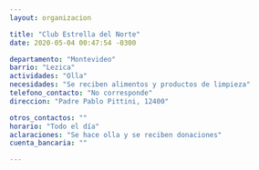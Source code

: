 ```yaml
---
layout: organizacion

title: "Club Estrella del Norte"
date: 2020-05-04 00:47:54 -0300

departamento: "Montevideo"
barrio: "Lezica"
actividades: "Olla"
necesidades: "Se reciben alimentos y productos de limpieza"
telefono_contacto: "No corresponde"
direccion: "Padre Pablo Pittini, 12400"

otros_contactos: ""
horario: "Todo el día"
aclaraciones: "Se hace olla y se reciben donaciones"
cuenta_bancaria: ""

---
```

